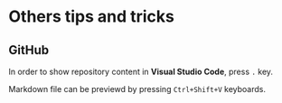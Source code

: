 # Others tips and tricks

## GitHub

In order to show repository content in **Visual Studio Code**, press `.` key.

Markdown file can be previewd by pressing `Ctrl+Shift+V` keyboards.